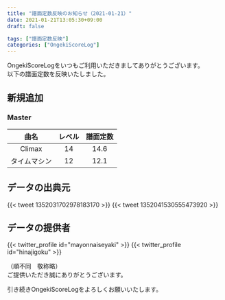 ```yaml
---
title: "譜面定数反映のお知らせ（2021-01-21）"
date: 2021-01-21T13:05:30+09:00
draft: false

tags: ["譜面定数反映"]
categories: ["OngekiScoreLog"]
---
```


OngekiScoreLogをいつもご利用いただきましてありがとうございます。  
以下の譜面定数を反映いたしました。

<!--more-->

## 新規追加

### Master

| 曲名 | レベル | 譜面定数 |
|:-:|:-:|:-:|
| Climax | 14 | 14.6 |
| タイムマシン | 12 | 12.1 |

<!-- ### Expert

| 曲名 | レベル | 譜面定数 |
|:-:|:-:|:-:| -->

## データの出典元

{{< tweet 1352031702978183170 >}}
{{< tweet 1352041530555473920 >}}

## データの提供者

{{< twitter_profile id="mayonnaiseyaki" >}}
{{< twitter_profile id="hinajigoku" >}}

（順不同　敬称略）  
ご提供いただき誠にありがとうございます。

引き続きOngekiScoreLogをよろしくお願いいたします。
